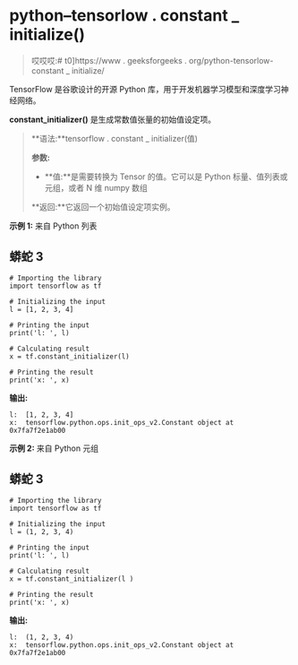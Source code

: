 # python–tensorlow . constant _ initialize()

> 哎哎哎:# t0]https://www . geeksforgeeks . org/python-tensorlow-constant _ initialize/

TensorFlow 是谷歌设计的开源 Python 库，用于开发机器学习模型和深度学习神经网络。

**constant_initializer()** 是生成常数值张量的初始值设定项。

> **语法:**tensorflow . constant _ initializer(值)
> 
> **参数:**
> 
> *   **值:**是需要转换为 Tensor 的值。它可以是 Python 标量、值列表或元组，或者 N 维 numpy 数组
> 
> **返回:**它返回一个初始值设定项实例。

**示例 1:** 来自 Python 列表

## 蟒蛇 3

```
# Importing the library
import tensorflow as tf

# Initializing the input
l = [1, 2, 3, 4]

# Printing the input
print('l: ', l)

# Calculating result
x = tf.constant_initializer(l)

# Printing the result
print('x: ', x)
```

**输出:**

```
l:  [1, 2, 3, 4]
x:  tensorflow.python.ops.init_ops_v2.Constant object at 0x7fa7f2e1ab00

```

**示例 2:** 来自 Python 元组

## 蟒蛇 3

```
# Importing the library
import tensorflow as tf

# Initializing the input
l = (1, 2, 3, 4)

# Printing the input
print('l: ', l)

# Calculating result
x = tf.constant_initializer(l )

# Printing the result
print('x: ', x)
```

**输出:**

```
l:  (1, 2, 3, 4)
x:  tensorflow.python.ops.init_ops_v2.Constant object at 0x7fa7f2e1ab00

```